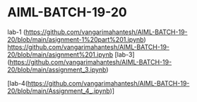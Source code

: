 
# AIML-BATCH-19-20
lab-1 (https://github.com/vangarimahantesh/AIML-BATCH-19-20/blob/main/asignment-1%20part%201.ipynb)
https://github.com/vangarimahantesh/AIML-BATCH-19-20/blob/main/asignment%201.ipynb
[lab-3] (https://github.com/vangarimahantesh/AIML-BATCH-19-20/blob/main/assignment_3.ipynb)

[lab-4(https://github.com/vangarimahantesh/AIML-BATCH-19-20/blob/main/Assignment_4_.ipynb)]
